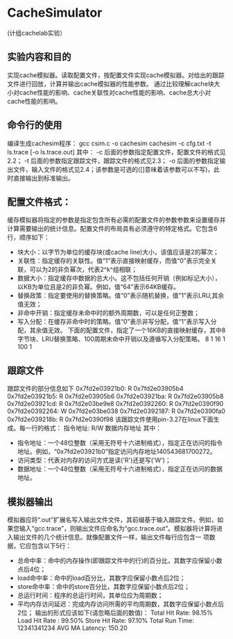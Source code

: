 # CacheSimulator
(计组cachelab实验）

## 实验内容和目的
实现cache模拟器。读取配置文件，按配置文件实现cache模拟器。对给出的跟踪文件进行回放，计算并输出cache模拟器的性能参数。
通过比较理解cache块大小对cache性能的影响、cache关联性对cache性能的影响、cache总大小对cache性能的影响。

## 命令行的使用
编译生成cachesim程序：
gcc csim.c -o cachesim 
cachesim -c cfg.txt -t ls.trace [-o ls.trace.out]
其中：
-c 后面的参数指定配置文件，配置文件的格式见2.2；
-t 后面的参数指定跟踪文件，跟踪文件的格式见2.3；
-o 后面的参数指定输出文件，输入文件的格式见2.4；该参数是可选的([]意味着该参数可以不写)，此时直接输出到标准输出。


## 配置文件格式：
缓存模拟器将指定的参数是指定包含所有必需的配置文件的参数参数来设置缓存并计算需要输出的统计信息。配置文件的布局具有必须遵守的特定格式。它包含6行，顺序如下：
- 块大小：以字节为单位的缓存块(或cache line)大小，该值应该是2的幂次；
- 关联性：指定缓存的关联性。值“1”表示直接映射缓存，而值“0”表示完全关联，可以为2的非负幂次，代表2^k^组相联；
- 数据大小：指定缓存中数据的总大小。这不包括任何开销（例如标记大小），以KB为单位且是2的非负幂。例如，值“64”表示64KB缓存。
- 替换政策：指定要使用的替换策略。值“0”表示随机替换，值“1”表示LRU,其余值无效；
- 非命中开销：指定缓存未命中时的额外周期数，可以是任何正整数；
- 写入分配：在缓存非命中时的策略。值“0”表示非写分配，值“1”表示写入分配，其余值无效。
下面的配置文件，指定了一个16KB的直接映射缓存，其中8字节块、LRU替换策略、100周期未命中开销以及遵循写入分配策略。
8
1
16
1
100
1

## 跟踪文件
跟踪文件的部分信息如下
0x7fd2e03921b0: R 0x7fd2e03905b4
0x7fd2e03921b5: R 0x7fd2e03905b6
0x7fd2e03921ba: R 0x7fd2e03905b8
0x7fd2e03921cd: R 0x7fd2e03be9e8
0x7fd2e0392260: R 0x7fd2e0390f90
0x7fd2e0392264: W 0x7fd2e03be038
0x7fd2e0392187: R 0x7fd2e0390fa0
0x7fd2e039218b: R 0x7fd2e0390f98
该跟踪文件使用pin-3.27在linux下面生成。每一行的格式： 指令地址: R/W 数据内存地址
其中：
- 指令地址：一个48位整数（采用无符号十六进制格式），指定正在访问的指令地址。例如，“0x7fd2e03921b0”指定访问内存地址140543681700272。
- 访问类型：代表对内存的访问方式是读('R')还是写('W')；
- 数据地址：一个48位整数（采用无符号十六进制格式），指定正在访问的数据地址。

## 模拟器输出
模拟器应将“.out”扩展名写入输出文件文件，其前缀基于输入跟踪文件。例如，如果您输入“gcc.trace”，则输出文件应命名为“gcc.trace.out”。模拟器将计算将进入输出文件的几个统计信息。就像配置文件一样，输出文件每行应包含一
项数据，它应包含以下5行：
- 总命中率：命中的内存操作(即跟踪文件中的行)的百分比，其数字应保留小数点后4位；
- load命中率：命中的load百分比，其数字应保留小数点后2位；
- store命中率：命中的store百分比，其数字应保留小数点后2位；
- 总运行时间：程序的总运行时间，其单位应为周期数；
- 平均内存访问延迟：完成内存访问所需的平均周期数，其数字应保留小数点后2位；
输出的形式应该如下(请忽略后面的数值)：
Total Hit Rate: 98.15%
Load Hit Rate : 99.50%
Store Hit Rate: 97.10%
Total Run Time: 12341341234
AVG MA Latency: 150.20

